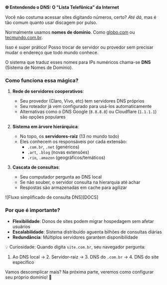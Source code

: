

**🌐 Entendendo o DNS: O "Lista Telefônica" da Internet**  

Você não costuma acessar sites digitando números, certo? *Até dá*, mas é tão comum quanto usar discagem por pulso.  

Normalmente usamos **nomes de domínio**. Como [globo.com](http://globo.com/) ou [tecmundo.com.br](http://tecmundo.com.br/).  

Isso é super prático! Posso trocar de servidor ou provedor sem precisar mudar o endereço que todo mundo conhece.  

O sistema que traduz esses nomes para IPs numéricos chama-se **DNS** (Sistema de Nomes de Domínio).  

### Como funciona essa mágica?  
1. **Rede de servidores cooperativos**:  
   - Seu provedor (Claro, Vivo, etc) tem servidores DNS próprios  
   - Seu roteador já vem configurado para usá-los automaticamente  
   - Alternativas como o DNS Google (`8.8.8.8`) ou Cloudflare (`1.1.1.1`) são opções populares  

2. **Sistema em árvore hierárquica**:  
   - No topo, os **servidores-raiz** (13 no mundo todo)  
   - Eles conhecem os responsáveis por cada extensão:  
     - `.com.br`, `.net` (genéricos)  
     - `.art`, `.blog` (novas extensões)  
     - `.rio`, `.amazon` (geográficos/temáticos)  

3. **Cascata de consultas**:  
   - Seu computador pergunta ao DNS local  
   - Se não souber, o servidor consulta na hierarquia até achar  
   - Respostas são armazenadas em cache para agilizar  

![Fluxo simplificado de consulta DNS][DOCS]  

### Por que é importante?  
- **Flexibilidade**: Donos de sites podem migrar hospedagem sem afetar usuários  
- **Escalabilidade**: Sistema distribuído aguenta bilhões de consultas diárias  
- **Redundância**: Múltiplos servidores garantem disponibilidade  

💡 Curiosidade: Quando digita `site.com.br`, seu navegador pergunta:  
1. Ao DNS local → 2. Servidor-raiz → 3. DNS do `.com.br` → 4. DNS do site específico  

Vamos descomplicar mais? Na próxima parte, veremos como configurar seu próprio domínio! 🚀